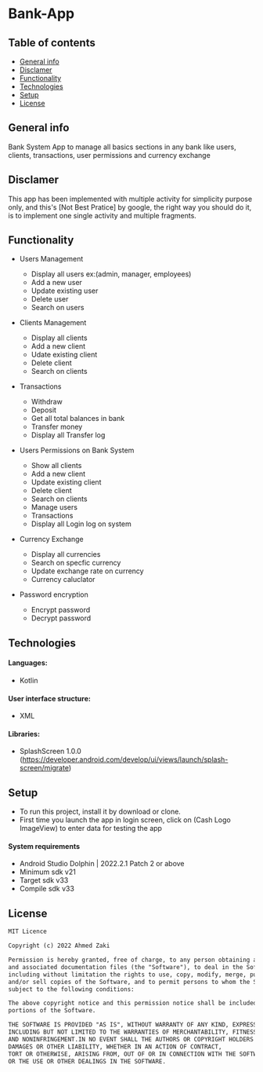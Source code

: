 # Bank-App

## Table of contents
* [General info](#general-info)
* [Disclamer](#disclamer)
* [Functionality](#functionality)
* [Technologies](#technologies)
* [Setup](#setup)
* [License](#license)

## General info

Bank System App to manage all basics sections in any bank like users, clients, transactions, user permissions and currency exchange  

## Disclamer

This app has been implemented with multiple activity for simplicity purpose only, and this's [Not Best Pratice] by google, the right way you should do it, is to implement one single activity and multiple fragments.

## Functionality

* Users Management
  - Display all users ex:(admin, manager, employees)
  - Add a new user
  - Update existing user
  - Delete user
  - Search on users
 
* Clients Management
  - Display all clients
  - Add a new client
  - Udate existing client
  - Delete client
  - Search on clients
 
* Transactions
  - Withdraw
  - Deposit
  - Get all total balances in bank
  - Transfer money
  - Display all Transfer log
 
* Users Permissions on Bank System
  - Show all clients
  - Add a new client
  - Update existing client
  - Delete client
  - Search on clients
  - Manage users
  - Transactions
  - Display all Login log on system
 
* Currency Exchange
  - Display all currencies
  - Search on specfic currency 
  - Update exchange rate on currency
  - Currency caluclator 

* Password encryption
  - Encrypt password 
  - Decrypt password

## Technologies

#### Languages:
- Kotlin 

#### User interface structure:
- XML

#### Libraries:
- SplashScreen      1.0.0 (https://developer.android.com/develop/ui/views/launch/splash-screen/migrate)  

## Setup

- To run this project, install it by download or clone.
- First time you launch the app in login screen, click on (Cash Logo ImageView) to enter data for testing the app



#### System requirements
- Android Studio Dolphin | 2022.2.1 Patch 2 or above
- Minimum sdk v21
- Target sdk v33
- Compile sdk v33

## License

```html
MIT Licence 

Copyright (c) 2022 Ahmed Zaki

Permission is hereby granted, free of charge, to any person obtaining a copy of this software
and associated documentation files (the "Software"), to deal in the Software without restriction,
including without limitation the rights to use, copy, modify, merge, publish, distribute, sublicense,
and/or sell copies of the Software, and to permit persons to whom the Software is furnished to do so, 
subject to the following conditions:

The above copyright notice and this permission notice shall be included in all copies or substantial 
portions of the Software.

THE SOFTWARE IS PROVIDED "AS IS", WITHOUT WARRANTY OF ANY KIND, EXPRESS OR IMPLIED, 
INCLUDING BUT NOT LIMITED TO THE WARRANTIES OF MERCHANTABILITY, FITNESS FOR A PARTICULAR PURPOSE
AND NONINFRINGEMENT.IN NO EVENT SHALL THE AUTHORS OR COPYRIGHT HOLDERS BE LIABLE FOR ANY CLAIM,
DAMAGES OR OTHER LIABILITY, WHETHER IN AN ACTION OF CONTRACT,
TORT OR OTHERWISE, ARISING FROM, OUT OF OR IN CONNECTION WITH THE SOFTWARE
OR THE USE OR OTHER DEALINGS IN THE SOFTWARE.
```
